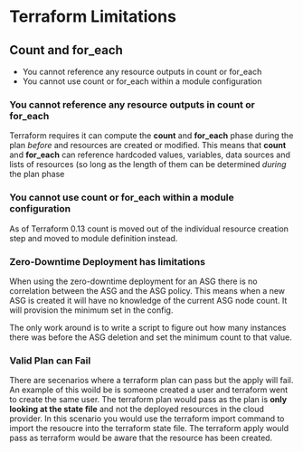 # Terraform Limitations
## Count and for_each

* You cannot reference any resource outputs in count or for_each
* You cannot use count or for_each within a module configuration

### You cannot reference any resource outputs in count or for_each

Terraform requires it can compute the **count** and **for_each** phase during the plan *before* and resources are created or modified. This means that **count** and **for_each** can reference hardcoded values, variables, data sources and lists of resources (so long as the length of them can be determined *during* the plan phase

### You cannot use count or for_each within a module configuration
As of Terraform 0.13 count is moved out of the individual resource creation step and moved to module definition instead.

### Zero-Downtime Deployment has limitations
When using the zero-downtime deployment for an ASG there is no correlation between the ASG and the ASG policy. This means when a new ASG is created it will have no knowledge of the current ASG node count. It will provision the minimum set in the config.

The only work around is to write a script to figure out how many instances there was before the ASG deletion and set the minimum count to that value.

### Valid Plan can Fail
There are secenarios where a terraform plan can pass but the apply will fail. An example of this woild be is someone created a user and terraform went to create the same user.
The terraform plan would pass as the plan is **only looking at the state file** and not the deployed resources in the cloud provider.
In this scenario you would use the terraform import command to import the resoucre into the terraform state file. The terraform apply would pass as terraform would be aware that the resource has been created.






